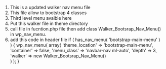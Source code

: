 1. This is a updated walker nav menu file 
2. This file allow to bootstrap 4 classes
2. Third level menu avaible here
3. Put this walker file in theme directory 
4. call file in fucntion.php file then add class Walker_Bootsrap_Nav_Menu() in wp_nav_menu.
5. add this code in header file
 if ( has_nav_menu( 'bootstrap-main-menu' ) ) {
                            wp_nav_menu( array(
                            'theme_location'    => 'bootstrap-main-menu',
                            'container'         => false,
                            'menu_class'        => 'navbar-nav ml-auto',
                            'depth'             => 3,                               
                            'walker'            => new Walker_Bootsrap_Nav_Menu()                                
                            ) 
                            );
                        } 